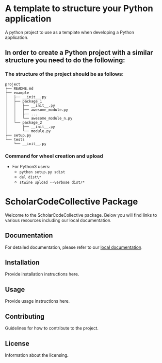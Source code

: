 # A template to structure your Python application
A python project to use as a template when developing a Python application.

## In order to create a Python project with a similar structure you need to do the following: 
### The structure of the project should be as follows: 
```
project
├── README.md
├── example
│   ├── __init__.py
│   ├── package_1
│   │   ├── __init__.py
│   │   ├── awesome_module.py
│   │   ├── ...
│   │   └── awesome_module_n.py
│   └── package_2
│       ├── __init__.py
│       └── module.py
├── setup.py
└── tests
    └── __init__.py
```
### Command for wheel creation and upload 
* For Python3 users: 
  * `python setup.py sdist`
  * `del dist\*`
  * `stwine upload --verbose dist/*    `

# ScholarCodeCollective Package

Welcome to the ScholarCodeCollective package. Below you will find links to various resources including our local documentation.

## Documentation

For detailed documentation, please refer to our [local documentation](file:///D:/Research%20HKU/PYPI_lib/Documentation/_build/html/index.html).

## Installation

Provide installation instructions here.

## Usage

Provide usage instructions here.

## Contributing

Guidelines for how to contribute to the project.

## License

Information about the licensing.
